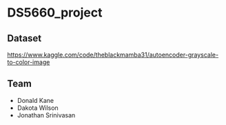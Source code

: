 # DS5660_project

## Dataset
https://www.kaggle.com/code/theblackmamba31/autoencoder-grayscale-to-color-image

## Team
- Donald Kane
- Dakota Wilson
- Jonathan Srinivasan
